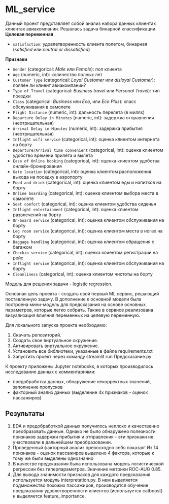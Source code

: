 # ML_service
Данный проект представляет собой анализ набора данных клиентах клиентах авиакомпании. Решалась задача бинарной классификации.
**Целевая переменная**
- `satisfaction`: удовлетворенность клиента полетом, бинарная (*satisfied* или *neutral or dissatisfied*)

**Признаки**
- `Gender` (categorical: _Male_ или _Female_): пол клиента
- `Age` (numeric, int): количество полных лет
- `Customer Type` (categorical: _Loyal Customer_ или _disloyal Customer_): лоялен ли клиент авиакомпании?
- `Type of Travel` (categorical: _Business travel_ или _Personal Travel_): тип поездки
- `Class` (categorical: _Business_ или _Eco_, или _Eco Plus_): класс обслуживания в самолете
- `Flight Distance` (numeric, int): дальность перелета (в милях)
- `Departure Delay in Minutes` (numeric, int): задержка отправления (неотрицательная)
- `Arrival Delay in Minutes` (numeric, int): задержка прибытия (неотрицательная)
- `Inflight wifi service` (categorical, int): оценка клиентом интернета на борту
- `Departure/Arrival time convenient` (categorical, int): оценка клиентом удобство времени прилета и вылета
- `Ease of Online booking` (categorical, int): оценка клиентом удобства онлайн-бронирования
- `Gate location` (categorical, int): оценка клиентом расположения выхода на посадку в аэропорту
- `Food and drink` (categorical, int): оценка клиентом еды и напитков на борту
- `Online boarding` (categorical, int): оценка клиентом выбора места в самолете
- `Seat comfort` (categorical, int): оценка клиентом удобства сиденья
- `Inflight entertainment` (categorical, int): оценка клиентом развлечений на борту
- `On-board service` (categorical, int): оценка клиентом обслуживания на борту
- `Leg room service` (categorical, int): оценка клиентом места в ногах на борту
- `Baggage handling` (categorical, int): оценка клиентом обращения с багажом
- `Checkin service` (categorical, int): оценка клиентом регистрации на рейс
- `Inflight service` (categorical, int): оценка клиентом обслуживания на борту
- `Cleanliness` (categorical, int): оценка клиентом чистоты на борту

Модель для решения задачи - logistic regression.

Основная цель проекта - создать свой первый ML сервис, решающий поставленную задачу.
В дополнение к основной модели была построена мини-модель для предсказания на основе основных параметров, которые легко собрать.
Также в сервисе реализована визуализация влияния переменных на целевую переменную.

Для локального запуска проекта необходимо:
1. Скачать репозиторий.
2. Создать свое виртуальное окружение.
3. Активировать виртуальное окружение.
4. Установить все библиотеки, указанные в файле requirements.txt
5. Запустить проект через команду streamlit run Предсказание.py

К проекту приложены Jupyter notebooks, в которых производилось исследование данных с комментариями:

- предобработка данных, обнаружение некорректных значений, заполнение пропусков
- факторный анализ данных (выделение 4х признаков - оценок пассажиров)

## Результаты 

1. EDA и предобработкой данных получилось неплохо и качественно преобразовать данные. Однако не было обнаружено полезности признаков задержки прибытия и отправления - эти признаки не участвовали в дальнейшем преобразовании.
2. Проведенный факторный анализ превосходно себя показал! Из 14 признаков - оценок пассажиров выделено 4 фактора, которые к тому же были выделены однозначно
3. В качестве предсказания была использована модель логистической регрессии без гиперпараметров. Значение метрики ROC-AUG 0.85.
4. Для вывода значимости признаков для каждого предсказания используется модуль interpretation.py. В нем выделяется подмножество похожих пассажиров, производится обучение предсказания удовлетворенности клиентов (используется catboost) и выделяется feature_importance. 